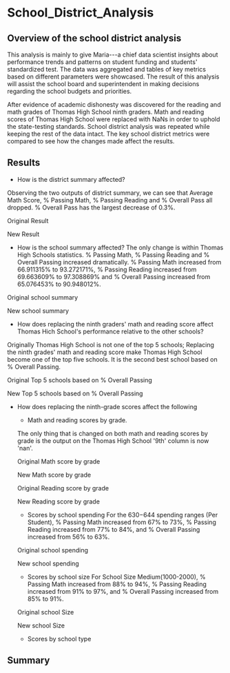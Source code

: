 # School_District_Analysis

## Overview of the school district analysis
This analysis is mainly to give Maria---a chief data scientist insights about performance trends and patterns on student funding and students' standardized test. The data was aggregated and tables of key metrics based on different parameters were showcased. The result of this analysis will assist the school board and superintendent in making decisions regarding the school budgets and priorities.

After evidence of academic dishonesty was discovered for the reading and math grades of Thomas High School ninth graders. Math and reading scores of Thomas High School were replaced with NaNs in order to uphold the state-testing standards. School district analysis was repeated while keeping the rest of the data intact. The key school district metrics were compared to see how the changes made affect the results. 

## Results

- How is the district summary affected?

Observing the two outputs of district summary, we can see that Average Math Score, % Passing Math, % Passing Reading and % Overall Pass all dropped. % Overall Pass has the largest decrease of 0.3%. 

Original Result

New Result

- How is the school summary affected?
The only change is within Thomas High Schools statistics. 
% Passing Math, % Passing Reading and % Overall Passing increased dramatically.
% Passing Math increased from 66.911315% to 93.272171%, % Passing Reading increased from 69.663609% to 97.308869% and % Overall Passing increased from 65.076453% to 90.948012%. 

Original school summary 

New school summary


- How does replacing the ninth graders' math and reading score affect Thomas Hich School's performance relative to the other schools?

Originally Thomas High School is not one of the top 5 schools; Replacing the ninth grades' math and reading score make Thomas High School become one of the top five schools. It is the second best school based on % Overall Passing. 

Original Top 5 schools based on % Overall Passing

New Top 5 schools based on % Overall Passing

- How does replacing the ninth-grade scores affect the following

    - Math and reading scores by grade.

    The only thing that is changed on both math and reading scores by grade is the output on the Thomas High School '9th' column is now 'nan'.

    Original Math score by grade

    New Math score by grade

    Original Reading score by grade

    New Reading score by grade

    - Scores by school spending
    For the $630-$644 spending ranges (Per Student), % Passing Math increased from 67% to 73%, % Passing Reading increased from 77% to 84%, and % Overall Passing increased from 56% to 63%. 

    Original school spending

    New school spending

    - Scores by school size
    For School Size Medium(1000-2000), % Passing Math increased from 88% to 94%, % Passing Reading increased from 91% to 97%, and % Overall Passing increased from 85% to 91%.

    Original school Size

    New school Size
    
    - Scores by school type

## Summary
